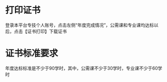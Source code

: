 # 打印证书

登录本平台专技个人账号，点击左侧“年度完成情况”，公需课和专业课均达标以后，点击【证书打印】下载证书

# 证书标准要求

年度达标标准是不少于90学时，其中，公需课不少于30学时，专业课不少于60学时